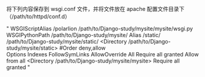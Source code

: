 将下列内容保存到 wsgi.conf 文件，并将文件放在 apache 配置文件目录下 （/path/to/httpd/conf.d）

"
WSGIScriptAlias /polarlion  /path/to/Django-study/mysite/mysite/wsgi.py
WSGIPythonPath /path/to/Django-study/mysite/
Alias /static/ /path/to/Django-study/mysite/static/
<Directory /path/to/Django-study/mysite/static>
#Order deny,allow                                                                                                                                                                      
Options Indexes FollowSymLinks
AllowOverride All 
Require all granted
Allow from all
</Directory>
<Directory /path/to/Django-study/mysite/mysite>
<Files wsgi.py>
Require all granted
</Files>
</Directory>"
